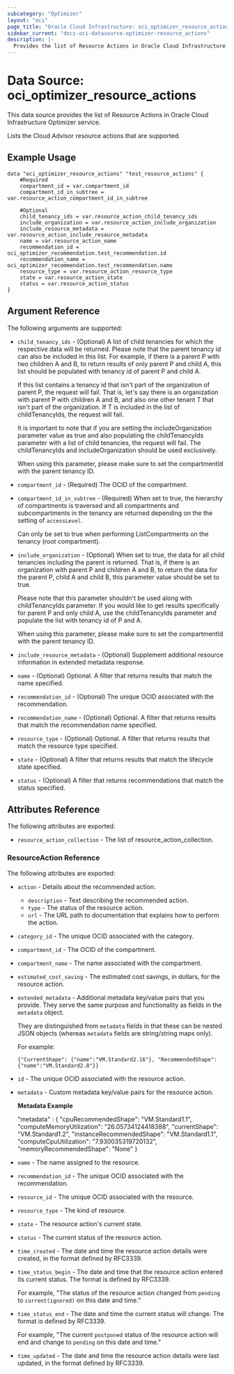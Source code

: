 ```yaml
---
subcategory: "Optimizer"
layout: "oci"
page_title: "Oracle Cloud Infrastructure: oci_optimizer_resource_actions"
sidebar_current: "docs-oci-datasource-optimizer-resource_actions"
description: |-
  Provides the list of Resource Actions in Oracle Cloud Infrastructure Optimizer service
---
```


# Data Source: oci_optimizer_resource_actions
This data source provides the list of Resource Actions in Oracle Cloud Infrastructure Optimizer service.

Lists the Cloud Advisor resource actions that are supported.


## Example Usage

```hcl
data "oci_optimizer_resource_actions" "test_resource_actions" {
	#Required
	compartment_id = var.compartment_id
	compartment_id_in_subtree = var.resource_action_compartment_id_in_subtree

	#Optional
	child_tenancy_ids = var.resource_action_child_tenancy_ids
	include_organization = var.resource_action_include_organization
	include_resource_metadata = var.resource_action_include_resource_metadata
	name = var.resource_action_name
	recommendation_id = oci_optimizer_recommendation.test_recommendation.id
	recommendation_name = oci_optimizer_recommendation.test_recommendation.name
	resource_type = var.resource_action_resource_type
	state = var.resource_action_state
	status = var.resource_action_status
}
```

## Argument Reference

The following arguments are supported:

* `child_tenancy_ids` - (Optional) A list of child tenancies for which the respective data will be returned. Please note that  the parent tenancy id can also be included in this list. For example, if there is a parent P with two children A and B, to return results of only parent P and child A, this list should be populated with  tenancy id of parent P and child A. 

	If this list contains a tenancy id that isn't part of the organization of parent P, the request will  fail. That is, let's say there is an organization with parent P with children A and B, and also one  other tenant T that isn't part of the organization. If T is included in the list of  childTenancyIds, the request will fail.

	It is important to note that if you are setting the includeOrganization parameter value as true and  also populating the childTenancyIds parameter with a list of child tenancies, the request will fail. The childTenancyIds and includeOrganization should be used exclusively.

	When using this parameter, please make sure to set the compartmentId with the parent tenancy ID. 
* `compartment_id` - (Required) The OCID of the compartment.
* `compartment_id_in_subtree` - (Required) When set to true, the hierarchy of compartments is traversed and all compartments and subcompartments in the tenancy are returned depending on the the setting of `accessLevel`.

	Can only be set to true when performing ListCompartments on the tenancy (root compartment). 
* `include_organization` - (Optional) When set to true, the data for all child tenancies including the parent is returned. That is, if  there is an organization with parent P and children A and B, to return the data for the parent P, child  A and child B, this parameter value should be set to true.

	Please note that this parameter shouldn't be used along with childTenancyIds parameter. If you would like  to get results specifically for parent P and only child A, use the childTenancyIds parameter and populate the list with tenancy id of P and A.

	When using this parameter, please make sure to set the compartmentId with the parent tenancy ID. 
* `include_resource_metadata` - (Optional) Supplement additional resource information in extended metadata response.
* `name` - (Optional) Optional. A filter that returns results that match the name specified.
* `recommendation_id` - (Optional) The unique OCID associated with the recommendation.
* `recommendation_name` - (Optional) Optional. A filter that returns results that match the recommendation name specified.
* `resource_type` - (Optional) Optional. A filter that returns results that match the resource type specified.
* `state` - (Optional) A filter that returns results that match the lifecycle state specified. 
* `status` - (Optional) A filter that returns recommendations that match the status specified. 


## Attributes Reference

The following attributes are exported:

* `resource_action_collection` - The list of resource_action_collection.

### ResourceAction Reference

The following attributes are exported:

* `action` - Details about the recommended action. 
	* `description` - Text describing the recommended action.
	* `type` - The status of the resource action.
	* `url` - The URL path to documentation that explains how to perform the action.
* `category_id` - The unique OCID associated with the category.
* `compartment_id` - The OCID of the compartment.
* `compartment_name` - The name associated with the compartment.
* `estimated_cost_saving` - The estimated cost savings, in dollars, for the resource action.
* `extended_metadata` - Additional metadata key/value pairs that you provide. They serve the same purpose and functionality as fields in the `metadata` object.

	They are distinguished from `metadata` fields in that these can be nested JSON objects (whereas `metadata` fields are string/string maps only).

	For example:

	`{"CurrentShape": {"name":"VM.Standard2.16"}, "RecommendedShape": {"name":"VM.Standard2.8"}}` 
* `id` - The unique OCID associated with the resource action.
* `metadata` - Custom metadata key/value pairs for the resource action.

	**Metadata Example**

	"metadata" : { "cpuRecommendedShape": "VM.Standard1.1", "computeMemoryUtilization": "26.05734124418388", "currentShape": "VM.Standard1.2", "instanceRecommendedShape": "VM.Standard1.1", "computeCpuUtilization": "7.930035319720132", "memoryRecommendedShape": "None" } 
* `name` - The name assigned to the resource.
* `recommendation_id` - The unique OCID associated with the recommendation.
* `resource_id` - The unique OCID associated with the resource.
* `resource_type` - The kind of resource.
* `state` - The resource action's current state.
* `status` - The current status of the resource action.
* `time_created` - The date and time the resource action details were created, in the format defined by RFC3339.
* `time_status_begin` - The date and time that the resource action entered its current status. The format is defined by RFC3339.

	For example, "The status of the resource action changed from `pending` to `current(ignored)` on this date and time." 
* `time_status_end` - The date and time the current status will change. The format is defined by RFC3339.

	For example, "The current `postponed` status of the resource action will end and change to `pending` on this date and time." 
* `time_updated` - The date and time the resource action details were last updated, in the format defined by RFC3339.

